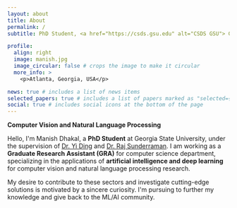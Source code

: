 ```yaml
---
layout: about
title: About
permalink: /
subtitle: PhD Student, <a href="https://csds.gsu.edu" alt="CSDS GSU"> Georgia State University </a>

profile:
  align: right
  image: manish.jpg
  image_circular: false # crops the image to make it circular
  more_info: >
    <p>Atlanta, Georgia, USA</p>

news: true # includes a list of news items
selected_papers: true # includes a list of papers marked as "selected={true}"
social: true # includes social icons at the bottom of the page
---
```


<b>Computer Vision and Natural Language Processing</b>

Hello, I'm Manish Dhakal, a <b> PhD Student</b> at Georgia State University, under the supervision of <a href="https://ding1.com"> Dr. Yi Ding</a> and <a href="https://cas.gsu.edu/profile/raj-sunderraman"> Dr. Raj Sunderraman</a>. I am working as a <b> Graduate Research Assistant (GRA)</b> for computer science department, specializing in the applications of <b>artificial intelligence and deep learning</b> for computer vision and natural language processing research.

My desire to contribute to these sectors and investigate cutting-edge solutions is motivated by a sincere curiosity. I'm pursuing to further my knowledge and give back to the ML/AI community.
